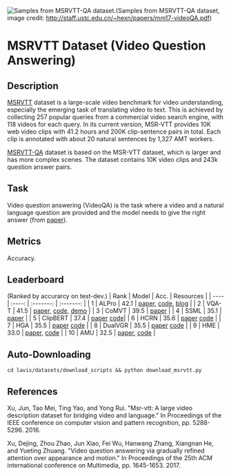 ![Samples from MSRVTT-QA dataset.](imgs/msrvtt_qa.png)(Samples from MSRVTT-QA dataset, image credit: http://staff.ustc.edu.cn/~hexn/papers/mm17-videoQA.pdf)

# MSRVTT Dataset (Video Question Answering)

## Description
[MSRVTT](https://www.microsoft.com/en-us/research/publication/msr-vtt-a-large-video-description-dataset-for-bridging-video-and-language/) dataset is a large-scale video benchmark for video understanding, especially the emerging task of translating video to text. This is achieved by collecting 257 popular queries from a commercial video search engine, with 118 videos for each query. In its current version, MSR-VTT provides 10K web video clips with 41.2 hours and 200K clip-sentence pairs in total. Each clip is annotated with about 20 natural sentences by 1,327 AMT workers.

[MSRVTT-QA](http://staff.ustc.edu.cn/~hexn/papers/mm17-videoQA.pdf) dataset is based on the MSR-VTT dataset, which is larger and has more complex scenes. The dataset
contains 10K video clips and 243k question answer pairs.

## Task
Video question answering (VideoQA) is the task where
a video and a natural language question are provided and the model
needs to give the right answer (from [paper](http://staff.ustc.edu.cn/~hexn/papers/mm17-videoQA.pdf)).


## Metrics
Accuracy.

## Leaderboard
(Ranked by accurarcy on test-dev.)
| Rank | Model  | Acc. | Resources |
| ---- | :----: | :-------: | :-------: |
| 1    |  ALPro  |  42.1 |  [paper](https://arxiv.org/abs/2112.09583), [code](https://github.com/anonymous/ALPRO), [blog](https://blog.anonymousairesearch.com/alpro/) |
| 2   |  VQA-T  |  41.5 | [paper](https://openaccess.thecvf.com/content/ICCV2021/papers/Yang_Just_Ask_Learning_To_Answer_Questions_From_Millions_of_Narrated_ICCV_2021_paper.pdf), [code](https://github.com/antoyang/just-ask), [demo](http://videoqa.paris.inria.fr/) |
| 3   |  CoMVT | 39.5 | [paper](https://openaccess.thecvf.com/content/CVPR2021/papers/Seo_Look_Before_You_Speak_Visually_Contextualized_Utterances_CVPR_2021_paper.pdf) |
| 4   |  SSML | 35.1 | [paper](https://arxiv.org/abs/2003.03186) |
| 5   |  ClipBERT | 37.4 | [paper](https://arxiv.org/abs/2102.06183) [code](https://github.com/jayleicn/ClipBERT)|
| 6   |  HCRN | 35.6 | [paper](https://arxiv.org/abs/2002.10698) [code](https://github.com/thaolmk54/hcrn-videoqa) |
| 7   |  HGA | 35.5 | [paper](https://ojs.aaai.org/index.php/AAAI/article/view/6767) [code](https://github.com/Jumpin2/HGA) |
| 8   |  DualVGR | 35.5 | [paper](https://arxiv.org/pdf/2107.04768v1.pdf) [code](https://github.com/NJUPT-MCC/DualVGR-VideoQA) |
| 9   |  HME | 33.0 | [paper](https://arxiv.org/pdf/1904.04357.pdf), [code](https://github.com/fanchenyou/HME-VideoQA) |
| 10   |  AMU | 32.5 | [paper](http://staff.ustc.edu.cn/~hexn/papers/mm17-videoQA.pdf), [code](https://github.com/xudejing/video-question-answering) |


## Auto-Downloading
```
cd lavis/datasets/download_scripts && python download_msrvtt.py
```

## References
Xu, Jun, Tao Mei, Ting Yao, and Yong Rui. "Msr-vtt: A large video description dataset for bridging video and language." In Proceedings of the IEEE conference on computer vision and pattern recognition, pp. 5288-5296. 2016.

Xu, Dejing, Zhou Zhao, Jun Xiao, Fei Wu, Hanwang Zhang, Xiangnan He, and Yueting Zhuang. "Video question answering via gradually refined attention over appearance and motion." In Proceedings of the 25th ACM international conference on Multimedia, pp. 1645-1653. 2017.
